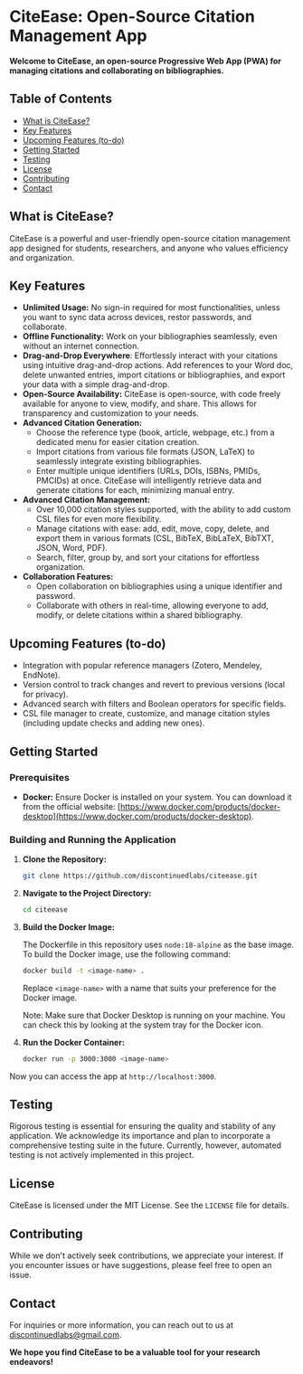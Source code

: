 # CiteEase: Open-Source Citation Management App

**Welcome to CiteEase, an open-source Progressive Web App (PWA) for managing citations and collaborating on bibliographies.**

## Table of Contents

-   [What is CiteEase?](#what-is-citeease)
-   [Key Features](#key-features)
-   [Upcoming Features (to-do)](#upcoming-features-to-do)
-   [Getting Started](#getting-started)
-   [Testing](#testing)
-   [License](#license)
-   [Contributing](#contributing)
-   [Contact](#contact)

## What is CiteEase?

CiteEase is a powerful and user-friendly open-source citation management app designed for students, researchers, and anyone who values efficiency and organization.

## Key Features

-   **Unlimited Usage:** No sign-in required for most functionalities, unless you want to sync data across devices, restor passwords, and collaborate.
-   **Offline Functionality:** Work on your bibliographies seamlessly, even without an internet connection.
-   **Drag-and-Drop Everywhere**: Effortlessly interact with your citations using intuitive drag-and-drop actions. Add references to your Word doc, delete unwanted entries, import citations or bibliographies, and export your data with a simple drag-and-drop.
-   **Open-Source Availability:** CiteEase is open-source, with code freely available for anyone to view, modify, and share. This allows for transparency and customization to your needs.
-   **Advanced Citation Generation:**
    -   Choose the reference type (book, article, webpage, etc.) from a dedicated menu for easier citation creation.
    -   Import citations from various file formats (JSON, LaTeX) to seamlessly integrate existing bibliographies.
    -   Enter multiple unique identifiers (URLs, DOIs, ISBNs, PMIDs, PMCIDs) at once. CiteEase will intelligently retrieve data and generate citations for each, minimizing manual entry.
-   **Advanced Citation Management:**
    -   Over 10,000 citation styles supported, with the ability to add custom CSL files for even more flexibility.
    -   Manage citations with ease: add, edit, move, copy, delete, and export them in various formats (CSL, BibTeX, BibLaTeX, BibTXT, JSON, Word, PDF).
    -   Search, filter, group by, and sort your citations for effortless organization.
-   **Collaboration Features:**
    -   Open collaboration on bibliographies using a unique identifier and password.
    -   Collaborate with others in real-time, allowing everyone to add, modify, or delete citations within a shared bibliography.

## Upcoming Features (to-do)

-   Integration with popular reference managers (Zotero, Mendeley, EndNote).
-   Version control to track changes and revert to previous versions (local for privacy).
-   Advanced search with filters and Boolean operators for specific fields.
-   CSL file manager to create, customize, and manage citation styles (including update checks and adding new ones).

## Getting Started

### Prerequisites

-   **Docker:** Ensure Docker is installed on your system. You can download it from the official website: [https://www.docker.com/products/docker-desktop](https://www.docker.com/products/docker-desktop).

### Building and Running the Application

1. **Clone the Repository:**

    ```bash
    git clone https://github.com/discontinuedlabs/citeease.git
    ```

2. **Navigate to the Project Directory:**

    ```bash
    cd citeease
    ```

3. **Build the Docker Image:**

    The Dockerfile in this repository uses `node:18-alpine` as the base image. To build the Docker image, use the following command:

    ```bash
    docker build -t <image-name> .
    ```

    Replace `<image-name>` with a name that suits your preference for the Docker image.

    Note: Make sure that Docker Desktop is running on your machine. You can check this by looking at the system tray for the Docker icon.

4. **Run the Docker Container:**

    ```bash
    docker run -p 3000:3000 <image-name>
    ```

Now you can access the app at `http://localhost:3000`.

## Testing

Rigorous testing is essential for ensuring the quality and stability of any application. We acknowledge its importance and plan to incorporate a comprehensive testing suite in the future. Currently, however, automated testing is not actively implemented in this project.

## License

CiteEase is licensed under the MIT License. See the `LICENSE` file for details.

## Contributing

While we don't actively seek contributions, we appreciate your interest. If you encounter issues or have suggestions, please feel free to open an issue.

## Contact

For inquiries or more information, you can reach out to us at [discontinuedlabs@gmail.com](mailto:discontinuedlabs@gmail.com).

**We hope you find CiteEase to be a valuable tool for your research endeavors!**
